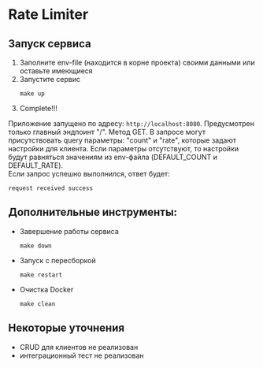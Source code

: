 # Rate Limiter
## Запуск сервиса
1) Заполните env-file (находится в корне проекта) своими данными или оставьте имеющиеся
2) Запустите сервис
    ```
    make up
    ```
3) Complete!!!

Приложение запущено по адресу: `http://localhost:8080`. Предусмотрен только главный эндпоинт "/". Метод GET. В запросе могут присутствовать query параметры: "count" и "rate", которые задают настройки для клиента. Если параметры отсутствуют, то настройки будут равняться значениям из env-файла (DEFAULT_COUNT и DEFAULT_RATE). \
Если запрос успешно выполнился, ответ будет:

`request received success`


## Дополнительные инструменты:
- Завершение работы сервиса
    ```
    make down
    ```
- Запуск с пересборкой
    ```
    make restart
    ```
- Очистка Docker
    ```
    make clean
    ```
## Некоторые уточнения
- CRUD для клиентов не реализован
- интеграционный тест не реализован 

